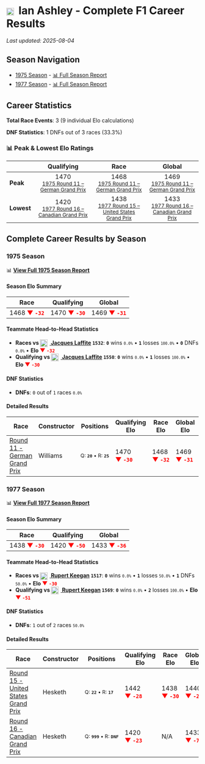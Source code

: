 # <img src="https://upload.wikimedia.org/wikipedia/commons/thumb/8/83/Flag_of_the_United_Kingdom_%283-5%29.svg/512px-Flag_of_the_United_Kingdom_%283-5%29.svg.png?20250726143817" alt="United Kingdom" width="20" height="auto" style="vertical-align: middle; margin-right: 5px;" onerror="this.outerHTML='🇬🇧'; this.style.marginRight='5px';"/> Ian Ashley - Complete F1 Career Results

*Last updated: 2025-08-04*

## Season Navigation

- [1975 Season](#1975-season) - [📊 Full Season Report](../seasons/1975-season-report)
- [1977 Season](#1977-season) - [📊 Full Season Report](../seasons/1977-season-report)

## Career Statistics

**Total Race Events**: 3 (9 individual Elo calculations)

**DNF Statistics**: 1 DNFs out of 3 races (33.3%)

### 📊 Peak & Lowest Elo Ratings

| &nbsp; | Qualifying | Race | Global |
|-------|------------|------|--------|
| **Peak** | <center> 1470 <br/><small> [1975 Round 11 – German Grand Prix](../seasons/1975-season-report#round-11-german-grand-prix) </small></center> | <center> 1468 <br/><small> [1975 Round 11 – German Grand Prix](../seasons/1975-season-report#round-11-german-grand-prix) </small></center> | <center> 1469  <br/><small> [1975 Round 11 – German Grand Prix](../seasons/1975-season-report#round-11-german-grand-prix) </small></center> |
| **Lowest** | <center> 1420 <br/><small> [1977 Round 16 – Canadian Grand Prix](../seasons/1977-season-report#round-16-canadian-grand-prix) </small></center> | <center> 1438 <br/><small> [1977 Round 15 – United States Grand Prix](../seasons/1977-season-report#round-15-united-states-grand-prix) </small></center> | <center> 1433 <br/><small> [1977 Round 16 – Canadian Grand Prix](../seasons/1977-season-report#round-16-canadian-grand-prix) </small></center> |


## Complete Career Results by Season

### 1975 Season

📊 **[View Full 1975 Season Report](../seasons/1975-season-report)**

#### Season Elo Summary

| Race | Qualifying | Global |
|------|------------|--------|
| 1468 **<span style="color: red;">▼&nbsp;`-32`</span>** | 1470 **<span style="color: red;">▼&nbsp;`-30`</span>** | 1469 **<span style="color: red;">▼&nbsp;`-31`</span>** |

#### Teammate Head-to-Head Statistics

- **Races vs [<img src="https://upload.wikimedia.org/wikipedia/commons/c/c3/Flag_of_France.svg" alt="France" width="20" height="auto" style="vertical-align: middle; margin-right: 5px;" onerror="this.outerHTML='🇫🇷'; this.style.marginRight='5px';"/> Jacques Laffite](jacques-laffite) `1532`**: **`0`** wins <small>`0.0%`</small> • **`1`** losses <small>`100.0%`</small> • **`0`** DNFs <small>`0.0%`</small> • **Elo <span style="color: red;">▼&nbsp;`-32`</span>**
- **Qualifying vs [<img src="https://upload.wikimedia.org/wikipedia/commons/c/c3/Flag_of_France.svg" alt="France" width="20" height="auto" style="vertical-align: middle; margin-right: 5px;" onerror="this.outerHTML='🇫🇷'; this.style.marginRight='5px';"/> Jacques Laffite](jacques-laffite) `1550`**: **`0`** wins <small>`0.0%`</small> • **`1`** losses <small>`100.0%`</small> • **Elo <span style="color: red;">▼&nbsp;`-30`</span>**

#### DNF Statistics

- **DNFs**: `0` out of `1` races <small>`0.0%`</small>

#### Detailed Results

| Race | Constructor | Positions | Qualifying Elo | Race Elo | Global Elo | Teammate |
|------|-------------|-----------|----------------|----------|------------|----------|
| [Round 11 - German Grand Prix](../seasons/1975-season-report#round-11-german-grand-prix) | Williams | <small>Q:&nbsp;**`20`**&nbsp;•&nbsp;R:&nbsp;**`25`**</small> | 1470 **<span style="color: red;">▼&nbsp;`-30`</span>** | 1468 **<span style="color: red;">▼&nbsp;`-32`</span>** | 1469 **<span style="color: red;">▼&nbsp;`-31`</span>** | [<img src="https://upload.wikimedia.org/wikipedia/commons/c/c3/Flag_of_France.svg" alt="France" width="20" height="auto" style="vertical-align: middle; margin-right: 5px;" onerror="this.outerHTML='🇫🇷'; this.style.marginRight='5px';"/> Jacques Laffite](jacques-laffite)<br/><small>Q:&nbsp;**`15`**&nbsp;•&nbsp;R:&nbsp;**`2`**</small> |

### 1977 Season

📊 **[View Full 1977 Season Report](../seasons/1977-season-report)**

#### Season Elo Summary

| Race | Qualifying | Global |
|------|------------|--------|
| 1438 **<span style="color: red;">▼&nbsp;`-30`</span>** | 1420 **<span style="color: red;">▼&nbsp;`-50`</span>** | 1433 **<span style="color: red;">▼&nbsp;`-36`</span>** |

#### Teammate Head-to-Head Statistics

- **Races vs [<img src="https://upload.wikimedia.org/wikipedia/commons/thumb/8/83/Flag_of_the_United_Kingdom_%283-5%29.svg/512px-Flag_of_the_United_Kingdom_%283-5%29.svg.png?20250726143817" alt="United Kingdom" width="20" height="auto" style="vertical-align: middle; margin-right: 5px;" onerror="this.outerHTML='🇬🇧'; this.style.marginRight='5px';"/> Rupert Keegan](rupert-keegan) `1517`**: **`0`** wins <small>`0.0%`</small> • **`1`** losses <small>`50.0%`</small> • **`1`** DNFs <small>`50.0%`</small> • **Elo <span style="color: red;">▼&nbsp;`-30`</span>**
- **Qualifying vs [<img src="https://upload.wikimedia.org/wikipedia/commons/thumb/8/83/Flag_of_the_United_Kingdom_%283-5%29.svg/512px-Flag_of_the_United_Kingdom_%283-5%29.svg.png?20250726143817" alt="United Kingdom" width="20" height="auto" style="vertical-align: middle; margin-right: 5px;" onerror="this.outerHTML='🇬🇧'; this.style.marginRight='5px';"/> Rupert Keegan](rupert-keegan) `1569`**: **`0`** wins <small>`0.0%`</small> • **`2`** losses <small>`100.0%`</small> • **Elo <span style="color: red;">▼&nbsp;`-51`</span>**

#### DNF Statistics

- **DNFs**: `1` out of `2` races <small>`50.0%`</small>

#### Detailed Results

| Race | Constructor | Positions | Qualifying Elo | Race Elo | Global Elo | Teammate |
|------|-------------|-----------|----------------|----------|------------|----------|
| [Round 15 - United States Grand Prix](../seasons/1977-season-report#round-15-united-states-grand-prix) | Hesketh | <small>Q:&nbsp;**`22`**&nbsp;•&nbsp;R:&nbsp;**`17`**</small> | 1442 **<span style="color: red;">▼&nbsp;`-28`</span>** | 1438 **<span style="color: red;">▼&nbsp;`-30`</span>** | 1440 **<span style="color: red;">▼&nbsp;`-29`</span>** | [<img src="https://upload.wikimedia.org/wikipedia/commons/thumb/8/83/Flag_of_the_United_Kingdom_%283-5%29.svg/512px-Flag_of_the_United_Kingdom_%283-5%29.svg.png?20250726143817" alt="United Kingdom" width="20" height="auto" style="vertical-align: middle; margin-right: 5px;" onerror="this.outerHTML='🇬🇧'; this.style.marginRight='5px';"/> Rupert Keegan](rupert-keegan)<br/><small>Q:&nbsp;**`20`**&nbsp;•&nbsp;R:&nbsp;**`8`**</small> |
| [Round 16 - Canadian Grand Prix](../seasons/1977-season-report#round-16-canadian-grand-prix) | Hesketh | <small>Q:&nbsp;**`999`**&nbsp;•&nbsp;R:&nbsp;**`DNF`**</small> | 1420 **<span style="color: red;">▼&nbsp;`-23`</span>** | N/A | 1433 **<span style="color: red;">▼&nbsp;`-7`</span>** | [<img src="https://upload.wikimedia.org/wikipedia/commons/thumb/8/83/Flag_of_the_United_Kingdom_%283-5%29.svg/512px-Flag_of_the_United_Kingdom_%283-5%29.svg.png?20250726143817" alt="United Kingdom" width="20" height="auto" style="vertical-align: middle; margin-right: 5px;" onerror="this.outerHTML='🇬🇧'; this.style.marginRight='5px';"/> Rupert Keegan](rupert-keegan)<br/><small>Q:&nbsp;**`25`**&nbsp;•&nbsp;R:&nbsp;**`16`**</small> |

